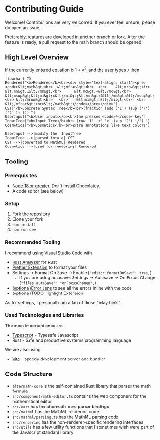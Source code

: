 # Contributing Guide

Welcome! Contributions are very welcomed. If you ever feel unsure, please do open an issue.

Preferably, features are developed in another branch or fork. After the feature is ready, a pull request to the main branch should be opened.

## High Level Overview

If the currently entered equation is $1+x^2$, and the user types `/` then

```mermaid
flowchart TD
Rendered["<b>Rendered</b><br><div style='text-align: start'><pre><code>&lt;math&gt;<br>  &lt;mfrac&gt;<br>  <br>    &lt;mrow&gt;<br>	  &lt;mn&gt;1&lt;/mn&gt;<br>	  &lt;mo&gt;+&lt;/mo&gt;<br>	  &lt;msup&gt;&lt;mi&gt;x&lt;/mi&gt;&lt;mn&gt;2&lt;/mn&gt;&lt;/msup&gt;<br>	&lt;/mrow&gt;<br>	<br>    &lt;mi&gt;⬚&lt;/mi&gt;<br>	<br>  &lt;/mfrac&gt;<br>&lt;/math&gt;</code></pre></div>"]
CST["<b>Concrete Syntax Tree</b><br>(fraction (add ('1') (sup ('x') ('2'))) ()) "]
UserInput["<b>User inputs</b><br>the pressed <code>/</code> key"]
InputTree["<b>Input Tree</b><br> (row '1' '+' 'x' (sup '2') '/') "]
Cosmetics["<b>Cosmetics</b><br>extra annotations like text colors"]

UserInput -->|modify the| InputTree
InputTree -->|parsed into a| CST
CST -->|converted to MathML| Rendered
Cosmetics -->|used for rendering| Rendered
```

## Tooling

### Prerequisites

- [Node 18 or greater](https://nodejs.org/en/). Don't install Chocolatey.
- A code editor (see below)

### Setup

1. Fork the repository
2. Clone your fork
3. `npm install`
4. `npm run dev`

### Recommended Tooling

I recommend using [Visual Studio Code](https://code.visualstudio.com/) with

- [Rust Analyzer](https://marketplace.visualstudio.com/items?itemName=rust-lang.rust-analyzer) for Rust
- [Prettier Extension](https://marketplace.visualstudio.com/items?itemName=esbenp.prettier-vscode) to format your files
- Settings &rarr; Format On Save &rarr; Enable (`"editor.formatOnSave": true,`)
  - If you are using autosave: Settings &rarr; Autosave &rarr; On Focus Change (`"files.autoSave": "onFocusChange",`)
- [(optional)Error Lens](https://marketplace.visualstudio.com/items?itemName=usernamehw.errorlens) to see all the errors inline with the code
- [(optional)TODO Highlight Extension](https://marketplace.visualstudio.com/items?itemName=wayou.vscode-todo-highlight)

As for settings, I personally am a fan of those "inlay hints".

### Used Technologies and Libraries

The most important ones are

- [Typescript](https://www.typescriptlang.org/) - Typesafe Javascript
- [Rust](https://www.rust-lang.org/) - Safe and productive systems programming language

We are also using

- [Vite](https://github.com/vitejs/vite) - speedy development server and bundler

## Code Structure

- `aftermath-core` is the self-contained Rust library that parses the math formula
- `src/component/math-editor.ts` contains the web component for the mathematical editor
- `src/core` has the aftermath-core parser bindings
- `src/mathml` has the MathML rendering code
- `src/mathml/parsing.ts` has the MathML parsing code
- `src/rendering` has the non-renderer-specific rendering interfaces
- `src/utils` has a few utility functions that I sometimes wish were part of the Javascript standard library
